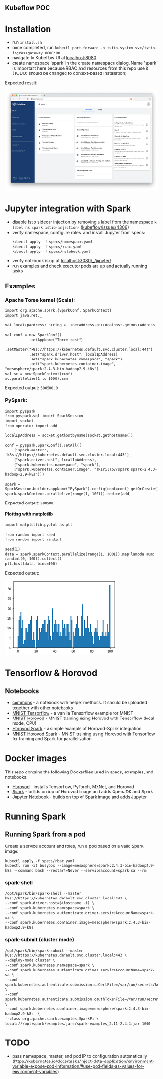 Kubeflow POC
---
# Installation
* run `install.sh`
* once completed, run `kubectl port-forward -n istio-system svc/istio-ingressgateway 8080:80`
* navigate to Kubeflow UI at [localhost:8080](http://localhost:8080)
* create namespace 'spark' in the create namespace dialog. Name 'spark' is important here because RBAC and resources from this repo use it (TODO: should be changed to context-based installation)

Expected result:

![](resources/images/kubeflow_screenshot.png)

# Jupyter integration with Spark
* disable Istio sidecar injection by removing a label from the namespace `k label ns spark istio-injection-` ([kubeflow/issues/4306](https://github.com/kubeflow/kubeflow/issues/4306))
* verify namespace, configure roles, and install Jupyter from specs:
  ```
  kubectl apply -f specs/namespace.yaml
  kubectl apply -f specs/rbac.yaml
  kubectl apply -f specs/notebook.yaml
  ```
* verify notebook is up at [localhost:8080/_/jupyter/](http://localhost:8080/_/jupyter/)
* run examples and check executor pods are up and actually running tasks

## Examples
### Apache Toree kernel (Scala):
```
import org.apache.spark.{SparkConf, SparkContext}
import java.net._

val localIpAddress: String =  InetAddress.getLocalHost.getHostAddress

val conf = new SparkConf()
           .setAppName("Toree test")
           .setMaster("k8s://https://kubernetes.default.svc.cluster.local:443")
           .set("spark.driver.host", localIpAddress)
           .set("spark.kubernetes.namespace", "spark")
           .set("spark.kubernetes.container.image", "mesosphere/spark:2.4.3-bin-hadoop2.9-k8s")
val sc = new SparkContext(conf)
sc.parallelize(1 to 1000).sum
```
Expected output: `500500.0`

### PySpark:
```
import pyspark
from pyspark.sql import SparkSession
import socket
from operator import add

localIpAddress = socket.gethostbyname(socket.gethostname())

conf = pyspark.SparkConf().setAll([
    ('spark.master', 'k8s://https://kubernetes.default.svc.cluster.local:443'),
    ("spark.driver.host", localIpAddress),
    ("spark.kubernetes.namespace", "spark"),
    ("spark.kubernetes.container.image", "akirillov/spark:spark-2.4.3-hadoop-2.9-k8s")])

spark = SparkSession.builder.appName("PySpark").config(conf=conf).getOrCreate()
spark.sparkContext.parallelize(range(1, 1001)).reduce(add)
```
Expected output: `500500`

#### Plotting with matplotlib
```
import matplotlib.pyplot as plt

from random import seed
from random import randint

seed(1)
data = spark.sparkContext.parallelize(range(1, 1001)).map(lambda num: randint(0, 100)).collect()
plt.hist(data, bins=100)
```
Expected output:

![](resources/images/matplotlib_histogram.png)

# Tensorflow & Horovod
## Notebooks
* [commons](notebooks/commons.ipynb) - a notebook with helper methods. It should be uploaded together with other notebooks
* [MNIST Tensorflow](notebooks/MNIST%20Tensorflow.ipynb) - a vanilla Tensorflow example for MNIST
* [MNIST Horovod](notebooks/MNIST%20Horovod.ipynb) - MNIST training using Horovod with Tensorflow (local mode, CPU)
* [Horovod Spark](notebooks/Horovod%20Spark.ipynb) - a simple example of Horovod-Spark integration
* [MNIST Horovod Spark](notebooks/MNIST%20Horovod%20Spark.ipynb) - MNIST training using Horovod with Tensorflow for training and Spark for parallelization

# Docker images
This repo contains the following Dockerfiles used in specs, examples, and notebooks:
* [Horovod](docker/horovod/Dockerfile) - installs Tensorflow, PyTorch, MXNet, and Horovod
* [Spark](docker/spark/Dockerfile) - builds on top of Horovod image and adds OpenJDK and Spark
* [Jupyter Notebook](docker/horovod/Dockerfile) - builds on top of Spark image and adds Jupyter

# Running Spark
## Running Spark from a pod

Create a service account and roles, run a pod based on a valid Spark image:
```
kubectl apply -f specs/rbac.yaml
kubectl run -it busybox --image=mesosphere/spark:2.4.3-bin-hadoop2.9-k8s --command bash --restart=Never --serviceaccount=spark-sa --rm
```

### spark-shell
```
/opt/spark/bin/spark-shell --master k8s://https://kubernetes.default.svc.cluster.local:443 \
--conf spark.driver.host=$(hostname -i) \
--conf spark.kubernetes.namespace=spark \
--conf spark.kubernetes.authenticate.driver.serviceAccountName=spark-sa \
--conf spark.kubernetes.container.image=mesosphere/spark:2.4.3-bin-hadoop2.9-k8s
```

### spark-submit (cluster mode)
```
/opt/spark/bin/spark-submit --master k8s://https://kubernetes.default.svc.cluster.local:443 \
--deploy-mode cluster \
--conf spark.kubernetes.namespace=spark \
--conf spark.kubernetes.authenticate.driver.serviceAccountName=spark-sa \
--conf spark.kubernetes.authenticate.submission.caCertFile=/var/run/secrets/kubernetes.io/serviceaccount/ca.crt \
--conf spark.kubernetes.authenticate.submission.oauthTokenFile=/var/run/secrets/kubernetes.io/serviceaccount/token \
--conf spark.kubernetes.container.image=mesosphere/spark:2.4.3-bin-hadoop2.9-k8s  \
--class org.apache.spark.examples.SparkPi \
local:///opt/spark/examples/jars/spark-examples_2.11-2.4.3.jar 1000
```

# TODO
* pass namespace, master, and pod IP to configuration automatically (https://kubernetes.io/docs/tasks/inject-data-application/environment-variable-expose-pod-information/#use-pod-fields-as-values-for-environment-variables)
